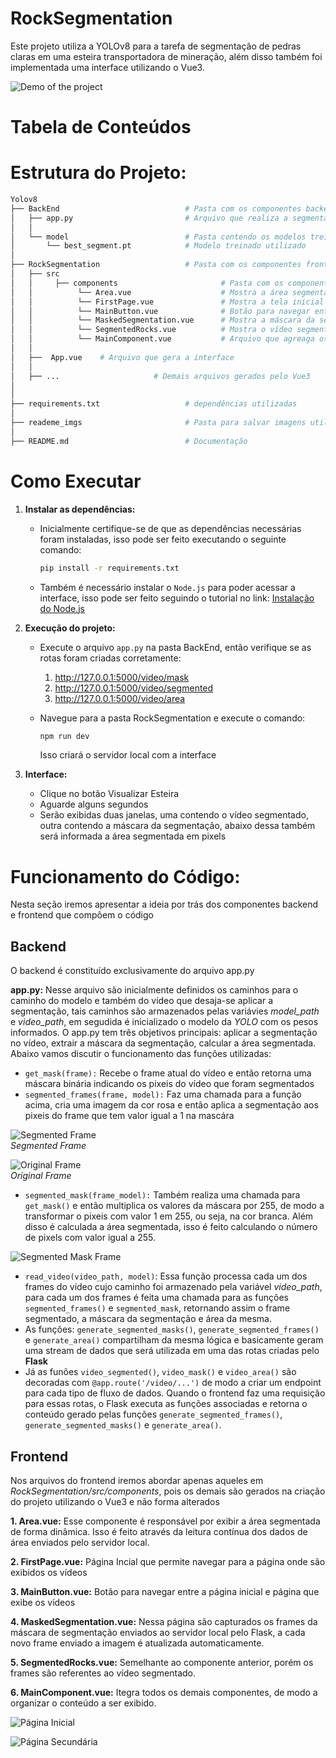 # RockSegmentation
Este projeto utiliza a YOLOv8 para a tarefa de segmentação de pedras claras em uma esteira transportadora de mineração, além disso também foi implementada uma interface utilizando o Vue3.

![Demo of the project](./readme_imgs/output.gif)

# Tabela de Conteúdos

# Estrutura do Projeto:
```bash
Yolov8
├── BackEnd                            # Pasta com os componentes backend do projeto
│   ├── app.py                         # Arquivo que realiza a segmentação com a YOLOv8 e cria rotas utilizando o Flask para comunicar com o Vue3
│   │                  
│   └── model                          # Pasta contendo os modelos treinados da YOLOv8 treinados em datasets customizados para segmentação
│       └── best_segment.pt            # Modelo treinado utilizado
│
├── RockSegmentation                   # Pasta com os componentes frontend do projeto
│   ├── src
│   │     ├── components                       # Pasta com os componentes que geram a interface
│   │          └── Area.vue                    # Mostra a área segmentada
│   │          └── FirstPage.vue               # Mostra a tela inicial
│   │          └── MainButton.vue              # Botão para navegar entre as páginas 
│   │          └── MaskedSegmentation.vue      # Mostra a máscara da segmentação
│   │          └── SegmentedRocks.vue          # Mostra o vídeo segmentado
│   │          └── MainComponent.vue           # Arquivo que agreaga os demais componentes
│   │
│   ├──  App.vue    # Arquivo que gera a interface
│   │ 
│   ├── ...                     # Demais arquivos gerados pelo Vue3
│
│
├── requirements.txt                   # dependências utilizadas
│
├── reademe_imgs                       # Pasta para salvar imagens utilizadas no README
│
├── README.md                          # Documentação

```

# Como Executar

1. **Instalar as dependências:**
    - Inicialmente certifique-se de que as dependências necessárias foram instaladas, isso pode ser feito executando o seguinte comando:

       ```bash
       pip install -r requirements.txt
       ```
    - Também é necessário instalar o `Node.js` para poder acessar a interface, isso pode ser feito seguindo o tutorial no link:
        [Instalação do Node.js](https://www.alura.com.br/artigos/como-instalar-node-js-windows-linux-macos#como-instalar-o-node.js)
   
2. **Execução do projeto:**
    - Execute o arquivo `app.py` na pasta BackEnd, então verifique se as rotas foram criadas corretamente:
      1. http://127.0.0.1:5000/video/mask
      2. http://127.0.0.1:5000/video/segmented
      3. http://127.0.0.1:5000/video/area

   - Navegue para a pasta RockSegmentation e execute o comando:
     ```bash
     npm run dev
     ```
     Isso criará o servidor local com a interface
      
   
4. **Interface:**
   - Clique no botão Visualizar Esteira
   - Aguarde alguns segundos
   - Serão exibidas duas janelas, uma contendo o vídeo segmentado, outra contendo a máscara da segmentação, abaixo dessa também será informada a área segmentada em pixels 


# Funcionamento do Código:
Nesta seção iremos apresentar a ideia por trás dos componentes backend e frontend que compôem o código

## Backend
O backend é constituído exclusivamente do arquivo app.py

**app.py:**  Nesse arquivo são inicialmente definidos os caminhos para o caminho do modelo e também do vídeo que desaja-se aplicar a segmentação, tais caminhos são armazenados pelas variávies *model_path* e *video_path*, em segudida é inicializado o modelo da *YOLO* com os pesos informados. O app.py tem três objetivos principais: aplicar a segmentação no vídeo, extrair a máscara da segmentação, calcular a área segmentada. Abaixo vamos discutir o funcionamento das funções utilizadas:

- `get_mask(frame):` Recebe o frame atual do vídeo e então retorna uma máscara binária indicando os pixeis do vídeo que foram segmentados
- `segmented_frames(frame, model):` Faz uma chamada para a função acima, cria uma imagem da cor rosa e então aplica a segmentação aos pixeis do frame que tem valor igual a 1 na mascára

![Segmented Frame](./readme_imgs/segmented_frame.jpg)  
*Segmented Frame*

![Original Frame](./readme_imgs/frameOriginal.jpg)  
*Original Frame*

- `segmented_mask(frame_model):` Também realiza uma chamada para `get_mask()` e então multiplica os valores da máscara por 255, de modo a transformar o pixeis com valor 1 em 255, ou seja, na cor branca. Além disso é calculada a área segmentada, isso é feito calculando o número de pixels com valor igual a 255.

![Segmented Mask Frame](./readme_imgs/segmented_mask_frame.jpg)  


- `read_video(video_path, model)`: Essa função processa cada um dos frames do vídeo cujo caminho foi armazenado pela variável *video_path*, para cada um dos frames é feita uma chamada para as funções `segmented_frames()` e `segmented_mask`, retornando assim o frame segmentado, a máscara da segmentação e área da mesma.
- As funções: `generate_segmented_masks()`, `generate_segmented_frames()` e `generate_area()` compartilham da mesma lógica e basicamente geram uma stream de dados que será utilizada em uma das rotas criadas pelo **Flask**
- Já as funões `video_segmented()`, `video_mask()` e `video_area()` são decoradas com `@app.route('/video/...')` de modo a criar um endpoint para cada tipo de fluxo de dados. Quando o frontend faz uma requisição para essas rotas, o Flask executa as funções associadas e retorna o conteúdo gerado pelas funções `generate_segmented_frames()`, `generate_segmented_masks()` e `generate_area()`.

## Frontend
Nos arquivos do frontend iremos abordar apenas aqueles em *RockSegmentation/src/components*, pois os demais são gerados na criação do projeto utilizando o Vue3 e não forma alterados

**1. Area.vue:** Esse componente é responsável por exibir a área segmentada de forma dinâmica. Isso é feito através da leitura contínua dos dados de área enviados pelo servidor local.

**2. FirstPage.vue:**  Página Incial que permite navegar para a página onde são exibidos os vídeos

**3. MainButton.vue:** Botão para navegar entre a página inicial e página que exibe os vídeos

**4. MaskedSegmentation.vue:** Nessa página são capturados os frames da máscara de segmentação enviados ao servidor local pelo Flask, a cada novo frame enviado a imagem é atualizada automaticamente.

**5. SegmentedRocks.vue:** Semelhante ao componente anterior, porém os frames são referentes ao vídeo segmentado.

**6. MainComponent.vue:** Itegra todos os demais componentes, de modo a organizar o conteúdo a ser exibido.

![Página Inicial](./readme_imgs/img1.png)  

![Página Secundária](./readme_imgs/img2.png)  


